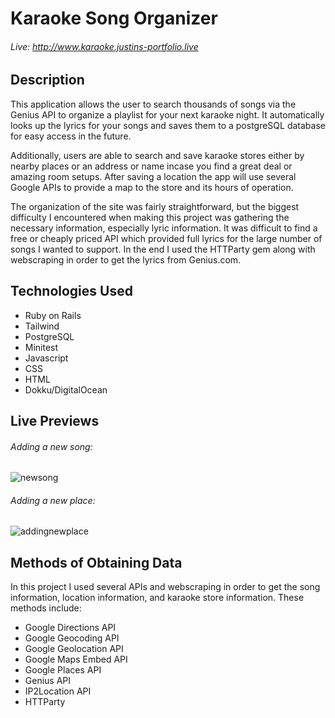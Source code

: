 # Karaoke Song Organizer
###### Live: http://www.karaoke.justins-portfolio.live

## Description
This application allows the user to search thousands of songs via the Genius API to organize a playlist for your next karaoke night.  It automatically looks up the lyrics for your songs and saves them to a postgreSQL database for easy access in the future.  

Additionally, users are able to search and save karaoke stores either by nearby places or an address or name incase you find a great deal or amazing room setups.  After saving a location the app will use several Google APIs to provide a map to the store and its hours of operation.

The organization of the site was fairly straightforward, but the biggest difficulty I encountered when making this project was gathering the necessary information, especially lyric information.  It was difficult to find a free or cheaply priced API which provided full lyrics for the large number of songs I wanted to support.  In the end I used the HTTParty gem along with webscraping in order to get the lyrics from Genius.com.

## Technologies Used
- Ruby on Rails
- Tailwind
- PostgreSQL
- Minitest
- Javascript
- CSS
- HTML
- Dokku/DigitalOcean

## Live Previews

###### Adding a new song:
![newsong](https://user-images.githubusercontent.com/38001874/208096708-ead0a33c-e7db-45e2-b51e-69c7a9002b96.gif)

###### Adding a new place:
![addingnewplace](https://user-images.githubusercontent.com/38001874/208097044-61d99422-6b0c-4b26-951c-fec956a5f05b.gif)

## Methods of Obtaining Data

In this project I used several APIs and webscraping in order to get the song information, location information, and karaoke store information.  These methods include: 
- Google Directions API
- Google Geocoding API
- Google Geolocation API
- Google Maps Embed API
- Google Places API
- Genius API
- IP2Location API
- HTTParty

